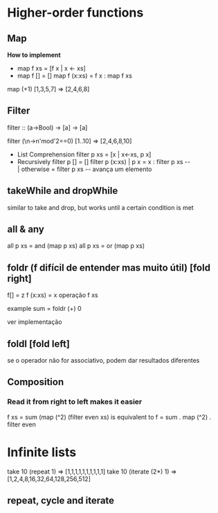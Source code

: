 # Higher-order functions

## Map
**How to implement**
- map f xs = [f x | x <- xs]
- map f [] = []
  map f (x:xs) = f x : map f xs

map (+1) [1,3,5,7] => [2,4,6,8]

## Filter
filter :: (a->Bool) -> [a] -> [a]

filter (\n->n'mod'2==0) [1..10] => [2,4,6,8,10]

- List Comprehension
filter p xs = [x | x<-xs, p x]
- Recursively
filter p [] = []
filter p (x:xs)
    | p x = x : filter p xs --  
    | otherwise = filter p xs -- avança um elemento

## takeWhile and dropWhile
similar to take and drop, but works until a certain condition is met

## all & any
all p xs = and (map p xs)
all p xs = or (map p xs)

## foldr (f difícil de entender mas muito útil) [fold right]

f[] = z
f (x:xs) = x operação f xs

example
sum = foldr (+) 0

ver implementação

## foldl [fold left]

se o operador não for associativo, podem dar resultados diferentes 

## Composition
### Read it from right to left makes it easier

f xs = sum (map (^2) (filter even xs) 
is equivalent to
f = sum . map (^2) . filter even

# Infinite lists

take 10 (repeat 1) => [1,1,1,1,1,1,1,1,1,1]
take 10 (iterate (2*) 1) => [1,2,4,8,16,32,64,128,256,512]

## repeat, cycle and iterate




